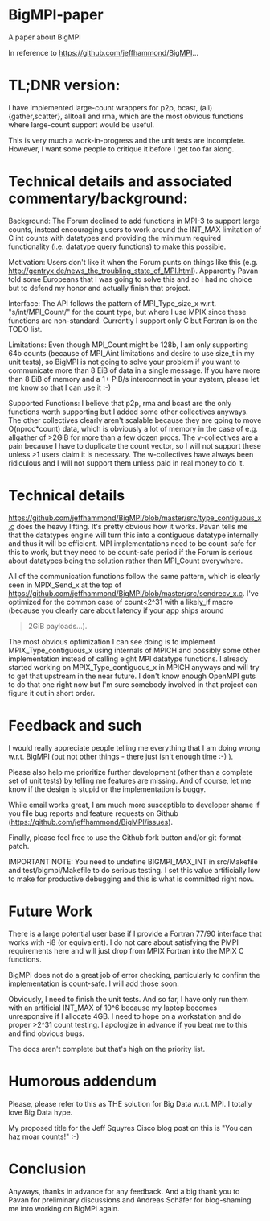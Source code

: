 BigMPI-paper
============

A paper about BigMPI

In reference to https://github.com/jeffhammond/BigMPI...

# TL;DNR version:

I have implemented large-count wrappers for p2p, bcast,
(all){gather,scatter}, alltoall and rma, which are the most obvious
functions where large-count support would be useful.

This is very much a work-in-progress and the unit tests are
incomplete.  However, I want some people to critique it before I get
too far along.

# Technical details and associated commentary/background:

Background: The Forum declined to add functions in MPI-3 to support
large counts, instead encouraging users to work around the INT_MAX
limitation of C int counts with datatypes and providing the minimum
required functionality (i.e. datatype query functions) to make this
possible.

Motivation: Users don't like it when the Forum punts on things like
this (e.g. http://gentryx.de/news_the_troubling_state_of_MPI.html).
Apparently Pavan told some Europeans that I was going to solve this
and so I had no choice but to defend my honor and actually finish that
project.

Interface: The API follows the pattern of MPI_Type_size_x w.r.t.
"s/int/MPI_Count/" for the count type, but where I use MPIX since
these functions are non-standard.  Currently I support only C but
Fortran is on the TODO list.

Limitations: Even though MPI_Count might be 128b, I am only supporting
64b counts (because of MPI_Aint limitations and desire to use size_t
in my unit tests), so BigMPI is not going to solve your problem if you
want to communicate more than 8 EiB of data in a single message.  If
you have more than 8 EiB of memory and a 1+ PiB/s interconnect in your
system, please let me know so that I can use it :-)

Supported Functions: I believe that p2p, rma and bcast are the only
functions worth supporting but I added some other collectives anyways.
 The other collectives clearly aren't scalable because they are going
to move O(nproc*count) data, which is obviously a lot of memory in the
case of e.g. allgather of >2GiB for more than a few dozen procs.  The
v-collectives are a pain because I have to duplicate the count vector,
so I will not support these unless >1 users claim it is necessary.
The w-collectives have always been ridiculous and I will not support
them unless paid in real money to do it.

# Technical details

https://github.com/jeffhammond/BigMPI/blob/master/src/type_contiguous_x.c
does the heavy lifting.  It's pretty obvious how it works.  Pavan
tells me that the datatypes engine will turn this into a contiguous
datatype internally and thus it will be efficient.  MPI
implementations need to be count-safe for this to work, but they need
to be count-safe period if the Forum is serious about datatypes being
the solution rather than MPI_Count everywhere.

All of the communication functions follow the same pattern, which is
clearly seen in MPIX_Send_x at the top of
https://github.com/jeffhammond/BigMPI/blob/master/src/sendrecv_x.c.
I've optimized for the common case of count<2^31 with a likely_if
macro (because you clearly care about latency if your app ships around
>2GiB payloads...).

The most obvious optimization I can see doing is to implement
MPIX_Type_contiguous_x using internals of MPICH and possibly some
other implementation instead of calling eight MPI datatype functions.
I already started working on MPIX_Type_contiguous_x in MPICH anyways
and will try to get that upstream in the near future.  I don't know
enough OpenMPI guts to do that one right now but I'm sure somebody
involved in that project can figure it out in short order.

# Feedback and such

I would really appreciate people telling me everything that I am doing
wrong w.r.t. BigMPI (but not other things - there just isn't enough
time :-) ).

Please also help me prioritize further development (other than a
complete set of unit tests) by telling me features are missing.  And
of course, let me know if the design is stupid or the implementation
is buggy.

While email works great, I am much more susceptible to developer shame
if you file bug reports and feature requests on Github
(https://github.com/jeffhammond/BigMPI/issues).

Finally, please feel free to use the Github fork button and/or git-format-patch.

IMPORTANT NOTE:  You need to undefine BIGMPI_MAX_INT in src/Makefile
and test/bigmpi/Makefile to do serious testing.  I set this value
artificially low to make for productive debugging and this is what is
committed right now.

# Future Work

There is a large potential user base if I provide a Fortran 77/90
interface that works with -i8 (or equivalent).  I do not care about
satisfying the PMPI requirements here and will just drop from MPIX
Fortran into the MPIX C functions.

BigMPI does not do a great job of error checking, particularly to
confirm the implementation is count-safe.  I will add those soon.

Obviously, I need to finish the unit tests.  And so far, I have only
run them with an artificial INT_MAX of 10^6 because my laptop becomes
unresponsive if I allocate 4GB.  I need to hope on a workstation and
do proper >2^31 count testing.  I apologize in advance if you beat me
to this and find obvious bugs.

The docs aren't complete but that's high on the priority list.

# Humorous addendum

Please, please refer to this as THE solution for Big Data w.r.t. MPI.
I totally love Big Data hype.

My proposed title for the Jeff Squyres Cisco blog post on this is "You
can haz moar counts!" :-)

# Conclusion

Anyways, thanks in advance for any feedback.  And a big thank you to
Pavan for preliminary discussions and Andreas Schäfer for blog-shaming
me into working on BigMPI again.

